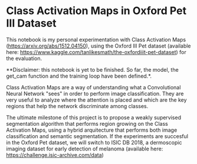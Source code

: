 # Class Activation Maps in Oxford Pet III Dataset

This notebook is my personal experimentation with Class Activation Maps (https://arxiv.org/abs/1512.04150), using the Oxford III Pet dataset (available here: https://www.kaggle.com/tanlikesmath/the-oxfordiiit-pet-dataset) for the evaluation.

**Disclaimer: this notebook is yet to be finished. So far, the model, the get_cam function and the training loop have been defined.*.

Class Activation Maps are a way of understanding what a Convolutional Neural Network "sees" in order to perform image classification.  They are very useful to analyze where the attention is placed and which are the key regions that help the network discriminate among classes. 


The ultimate milestone of this project is to propose a weakly supervised segmentation algorithm that performs region growing on the Class Activation Maps, using a hybrid arquitecture that performs both image classification and semantic segmentation. If the experiments are succesful in the Oxford Pet dataset, we will switch to ISIC DB 2018, a dermoscopic imaging dataset for early detection of melanoma (available here: https://challenge.isic-archive.com/data)
